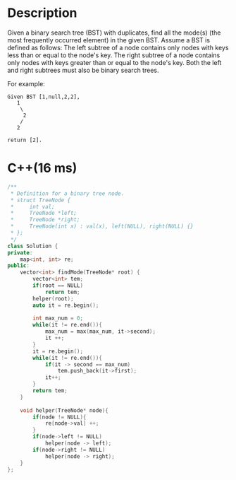 # Description
Given a binary search tree (BST) with duplicates, find all the mode(s) (the most frequently occurred element) in the given BST.
Assume a BST is defined as follows:
The left subtree of a node contains only nodes with keys less than or equal to the node's key.
The right subtree of a node contains only nodes with keys greater than or equal to the node's key.
Both the left and right subtrees must also be binary search trees.
 
For example:
```
Given BST [1,null,2,2],
   1
    \
     2
    /
   2
 
return [2].
```
# C++(16 ms)
```cpp
/**
 * Definition for a binary tree node.
 * struct TreeNode {
 *     int val;
 *     TreeNode *left;
 *     TreeNode *right;
 *     TreeNode(int x) : val(x), left(NULL), right(NULL) {}
 * };
 */
class Solution {
private:
    map<int, int> re;
public:
    vector<int> findMode(TreeNode* root) {
        vector<int> tem;
        if(root == NULL)
            return tem;
        helper(root);
        auto it = re.begin();
        
        int max_num = 0;
        while(it != re.end()){
            max_num = max(max_num, it->second);
            it ++;
        }
        it = re.begin();
        while(it != re.end()){
            if(it -> second == max_num)
                tem.push_back(it->first);
            it++;
        }
        return tem;
    }
    
    void helper(TreeNode* node){
        if(node != NULL){
            re[node->val] ++;
        }
        if(node->left != NULL)
            helper(node -> left);
        if(node->right != NULL)
            helper(node -> right);
    }
};
```
